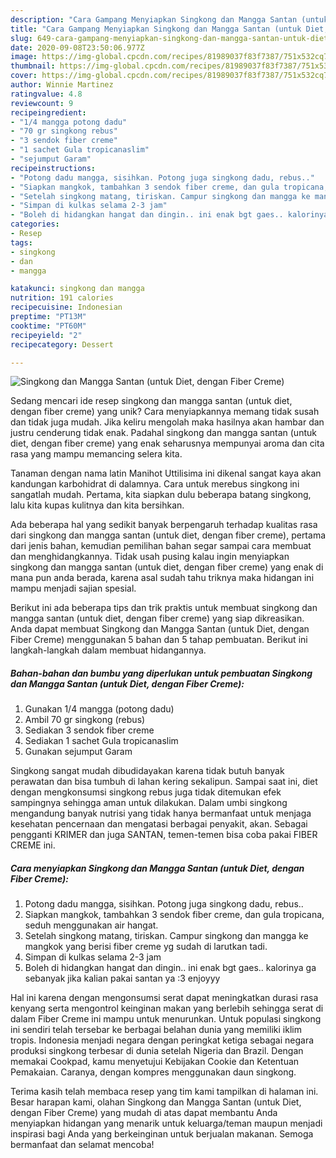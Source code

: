 ```yaml
---
description: "Cara Gampang Menyiapkan Singkong dan Mangga Santan (untuk Diet, dengan Fiber Creme), Enak"
title: "Cara Gampang Menyiapkan Singkong dan Mangga Santan (untuk Diet, dengan Fiber Creme), Enak"
slug: 649-cara-gampang-menyiapkan-singkong-dan-mangga-santan-untuk-diet-dengan-fiber-creme-enak
date: 2020-09-08T23:50:06.977Z
image: https://img-global.cpcdn.com/recipes/81989037f83f7387/751x532cq70/singkong-dan-mangga-santan-untuk-diet-dengan-fiber-creme-foto-resep-utama.jpg
thumbnail: https://img-global.cpcdn.com/recipes/81989037f83f7387/751x532cq70/singkong-dan-mangga-santan-untuk-diet-dengan-fiber-creme-foto-resep-utama.jpg
cover: https://img-global.cpcdn.com/recipes/81989037f83f7387/751x532cq70/singkong-dan-mangga-santan-untuk-diet-dengan-fiber-creme-foto-resep-utama.jpg
author: Winnie Martinez
ratingvalue: 4.8
reviewcount: 9
recipeingredient:
- "1/4 mangga potong dadu"
- "70 gr singkong rebus"
- "3 sendok fiber creme"
- "1 sachet Gula tropicanaslim"
- "sejumput Garam"
recipeinstructions:
- "Potong dadu mangga, sisihkan. Potong juga singkong dadu, rebus.."
- "Siapkan mangkok, tambahkan 3 sendok fiber creme, dan gula tropicana, seduh menggunakan air hangat."
- "Setelah singkong matang, tiriskan. Campur singkong dan mangga ke mangkok yang berisi fiber creme yg sudah di larutkan tadi."
- "Simpan di kulkas selama 2-3 jam"
- "Boleh di hidangkan hangat dan dingin.. ini enak bgt gaes.. kalorinya ga sebanyak jika kalian pakai santan ya :3 enjoyyy"
categories:
- Resep
tags:
- singkong
- dan
- mangga

katakunci: singkong dan mangga 
nutrition: 191 calories
recipecuisine: Indonesian
preptime: "PT13M"
cooktime: "PT60M"
recipeyield: "2"
recipecategory: Dessert

---
```



![Singkong dan Mangga Santan (untuk Diet, dengan Fiber Creme)](https://img-global.cpcdn.com/recipes/81989037f83f7387/751x532cq70/singkong-dan-mangga-santan-untuk-diet-dengan-fiber-creme-foto-resep-utama.jpg)

Sedang mencari ide resep singkong dan mangga santan (untuk diet, dengan fiber creme) yang unik? Cara menyiapkannya memang tidak susah dan tidak juga mudah. Jika keliru mengolah maka hasilnya akan hambar dan justru cenderung tidak enak. Padahal singkong dan mangga santan (untuk diet, dengan fiber creme) yang enak seharusnya mempunyai aroma dan cita rasa yang mampu memancing selera kita.

Tanaman dengan nama latin Manihot Uttilisima ini dikenal sangat kaya akan kandungan karbohidrat di dalamnya. Cara untuk merebus singkong ini sangatlah mudah. Pertama, kita siapkan dulu beberapa batang singkong, lalu kita kupas kulitnya dan kita bersihkan.

Ada beberapa hal yang sedikit banyak berpengaruh terhadap kualitas rasa dari singkong dan mangga santan (untuk diet, dengan fiber creme), pertama dari jenis bahan, kemudian pemilihan bahan segar sampai cara membuat dan menghidangkannya. Tidak usah pusing kalau ingin menyiapkan singkong dan mangga santan (untuk diet, dengan fiber creme) yang enak di mana pun anda berada, karena asal sudah tahu triknya maka hidangan ini mampu menjadi sajian spesial.


Berikut ini ada beberapa tips dan trik praktis untuk membuat singkong dan mangga santan (untuk diet, dengan fiber creme) yang siap dikreasikan. Anda dapat membuat Singkong dan Mangga Santan (untuk Diet, dengan Fiber Creme) menggunakan 5 bahan dan 5 tahap pembuatan. Berikut ini langkah-langkah dalam membuat hidangannya.

<!--inarticleads1-->

##### Bahan-bahan dan bumbu yang diperlukan untuk pembuatan Singkong dan Mangga Santan (untuk Diet, dengan Fiber Creme):

1. Gunakan 1/4 mangga (potong dadu)
1. Ambil 70 gr singkong (rebus)
1. Sediakan 3 sendok fiber creme
1. Sediakan 1 sachet Gula tropicanaslim
1. Gunakan sejumput Garam


Singkong sangat mudah dibudidayakan karena tidak butuh banyak perawatan dan bisa tumbuh di lahan kering sekalipun. Sampai saat ini, diet dengan mengkonsumsi singkong rebus juga tidak ditemukan efek sampingnya sehingga aman untuk dilakukan. Dalam umbi singkong mengandung banyak nutrisi yang tidak hanya bermanfaat untuk menjaga kesehatan pencernaan dan mengatasi berbagai penyakit, akan. Sebagai pengganti KRIMER dan juga SANTAN, temen-temen bisa coba pakai FIBER CREME ini. 

<!--inarticleads2-->

##### Cara menyiapkan Singkong dan Mangga Santan (untuk Diet, dengan Fiber Creme):

1. Potong dadu mangga, sisihkan. Potong juga singkong dadu, rebus..
1. Siapkan mangkok, tambahkan 3 sendok fiber creme, dan gula tropicana, seduh menggunakan air hangat.
1. Setelah singkong matang, tiriskan. Campur singkong dan mangga ke mangkok yang berisi fiber creme yg sudah di larutkan tadi.
1. Simpan di kulkas selama 2-3 jam
1. Boleh di hidangkan hangat dan dingin.. ini enak bgt gaes.. kalorinya ga sebanyak jika kalian pakai santan ya :3 enjoyyy


Hal ini karena dengan mengonsumsi serat dapat meningkatkan durasi rasa kenyang serta mengontrol keinginan makan yang berlebih sehingga serat di dalam Fiber Creme ini mampu untuk menurunkan. Untuk populasi singkong ini sendiri telah tersebar ke berbagai belahan dunia yang memiliki iklim tropis. Indonesia menjadi negara dengan peringkat ketiga sebagai negara produksi singkong terbesar di dunia setelah Nigeria dan Brazil. Dengan memakai Cookpad, kamu menyetujui Kebijakan Cookie dan Ketentuan Pemakaian. Caranya, dengan kompres menggunakan daun singkong. 

Terima kasih telah membaca resep yang tim kami tampilkan di halaman ini. Besar harapan kami, olahan Singkong dan Mangga Santan (untuk Diet, dengan Fiber Creme) yang mudah di atas dapat membantu Anda menyiapkan hidangan yang menarik untuk keluarga/teman maupun menjadi inspirasi bagi Anda yang berkeinginan untuk berjualan makanan. Semoga bermanfaat dan selamat mencoba!

